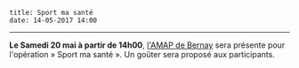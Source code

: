     title: Sport ma santé
    date: 14-05-2017 14:00
---

**Le Samedi 20 mai à partir de 14h00**, [l'AMAP de Bernay](http://reseau-amap-hn.com/amap/les-paniers-de-bernay) sera présente pour l'opération » Sport ma santé ». Un goûter sera proposé aux participants.

